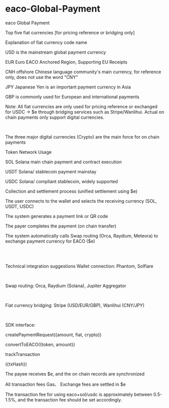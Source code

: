 # eaco-Global-Payment
eaco Global Payment


Top five fiat currencies [for pricing reference or bridging only]

Explanation of fiat currency code name

USD is the mainstream global payment currency

EUR Euro EACO Anchored Region, Supporting EU Receipts

CNH offshore Chinese language community's main currency, for reference only, does not use the word "CNY"

JPY Japanese Yen is an important payment currency in Asia

GBP is commonly used for European and international payments

Note: All fiat currencies are only used for pricing reference or exchanged for USDC → $e through bridging services such as Stripe/Wanlihui. Actual on chain payments only support digital currencies.

<br />

The three major digital currencies (Crypto) are the main force for on chain payments

Token Network Usage

SOL Solana main chain payment and contract execution

USDT Solana/ stablecoin payment mainstay

USDC Solana/ compliant stablecoin, widely supported



Collection and settlement process (unified settlement using $e)

The user connects to the wallet and selects the receiving currency (SOL, USDT, USDC)


The system generates a payment link or QR code

The payer completes the payment (on chain transfer)

The system automatically calls Swap routing (Orca, Raydium, Meteora) to exchange payment currency for EACO ($e)



<br /><br />

Technical integration suggestions
Wallet connection: Phantom, Solflare

<br />

Swap routing: Orca, Raydium (Solana), Jupiter Aggregator

<br />

Fiat currency bridging: Stripe (USD/EUR/GBP), Wanlihui (CNY/JPY)

<br />

SDK interface:

createPaymentRequest({amount, fiat, crypto})

convertToEACO({token, amount})

trackTransaction

({txHash})

The payee receives $e, and the on chain records are synchronized

All transaction fees Gas、 Exchange fees are settled in $e

The transaction fee for using eaco+sol/usdc is approximately between 0.5-1.5%, and the transaction fee should be set accordingly.
